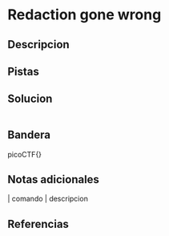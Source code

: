 
# Redaction gone wrong

## Descripcion

## Pistas

## Solucion

```bash()
```

## Bandera

picoCTF{}

## Notas adicionales

| comando | descripcion

## Referencias
